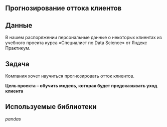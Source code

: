 







## **Прогнозирование оттока клиентов**

## Данные

В нашем распоряжении персональные данные о некоторых клиентах из учебного проекта курса «Специалист по Data Science» от Яндекс Практикум.

## Задача

Компания хочет научиться прогнозировать отток клиентов. 

**Цель проекта – обучить модель, которая будет предсказывать уход клиента**
  

## Используемые библиотеки
*pandas*
